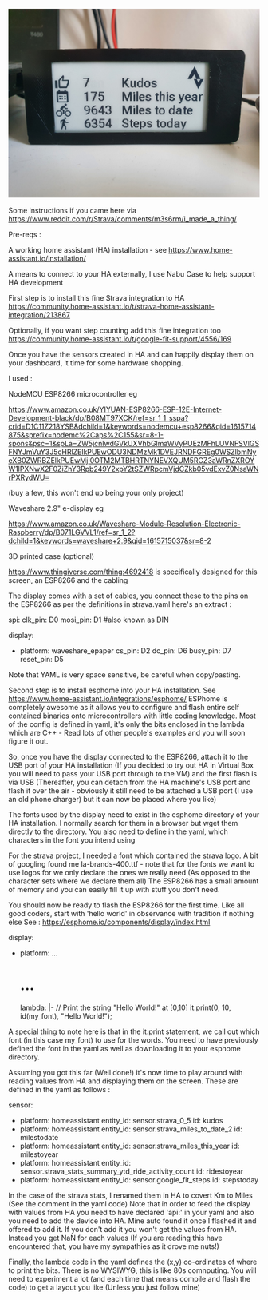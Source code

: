 ![Photo](https://github.com/brewston/esphome/blob/main/20210314_093039.jpg?raw=true)


Some instructions if you came here via https://www.reddit.com/r/Strava/comments/m3s6rm/i_made_a_thing/

Pre-reqs :

A working home assistant (HA) installation - see https://www.home-assistant.io/installation/

A means to connect to your HA externally, I use Nabu Case to help support HA development


First step is to install this fine Strava integration to HA https://community.home-assistant.io/t/strava-home-assistant-integration/213867

Optionally, if you want step counting add this fine integration too https://community.home-assistant.io/t/google-fit-support/4556/169

Once you have the sensors created in HA and can happily display them on your dashboard, it time for some hardware shopping. 

I used :
   
NodeMCU ESP8266 microcontroller eg 
    
 https://www.amazon.co.uk/YIYUAN-ESP8266-ESP-12E-Internet-Development-black/dp/B08MT97XCK/ref=sr_1_1_sspa?crid=D1C11Z218YSB&dchild=1&keywords=nodemcu+esp8266&qid=1615714875&sprefix=nodemc%2Caps%2C155&sr=8-1-spons&psc=1&spLa=ZW5jcnlwdGVkUXVhbGlmaWVyPUEzMFhLUVNFSVlGSFNYJmVuY3J5cHRlZElkPUEwODU3NDMzMk1DVEJRNDFGREg0WSZlbmNyeXB0ZWRBZElkPUEwMjI0OTM2MTBHRTNYNEVXQUM5RCZ3aWRnZXROYW1lPXNwX2F0ZiZhY3Rpb249Y2xpY2tSZWRpcmVjdCZkb05vdExvZ0NsaWNrPXRydWU=
 
 (buy a few, this won't end up being your only project)
 
   Waveshare 2.9" e-display eg
   
   https://www.amazon.co.uk/Waveshare-Module-Resolution-Electronic-Raspberry/dp/B071LGVVL1/ref=sr_1_2?dchild=1&keywords=waveshare+2.9&qid=1615715037&sr=8-2
   
   
   3D printed case (optional)
   
   https://www.thingiverse.com/thing:4692418 is specifically designed for this screen, an ESP8266 and the cabling
   
   The display comes with a set of cables, you connect these to the pins on the ESP8266 as per the definitions in strava.yaml here's an extract :
   
 spi:
   clk_pin: D0
   mosi_pin: D1 #also known as DIN



display:
  - platform: waveshare_epaper
    cs_pin: D2
    dc_pin: D6
    busy_pin: D7
    reset_pin: D5
    
    
 Note that YAML is very space sensitive, be careful when copy/pasting.
 
 
 Second step is to install esphome into your HA installation. See https://www.home-assistant.io/integrations/esphome/
 ESPhome is completely awesome as it allows you to configure and flash entire self contained binaries onto microcontrollers with little coding knowledge. Most of the config is defined in yaml, it's only the bits enclosed in the lambda which are C++ - Read lots of other people's examples and you will soon figure it out.
 
 So, once you have the display connected to the ESP8266, attach it to the USB port of your HA installation (If you decided to try out HA in Virtual Box you will need to pass your USB port through to the VM) and the first flash is via USB (Thereafter, you can detach from the HA machine's USB port and flash it over the air - obviously it still need to be attached a USB port (I use an old phone charger) but it can now be placed where you like)
 
 The fonts used by the display need to exist in the esphome directory of your HA installation. I normally search for them in a browser but wget them directly to the directory. You also need to define in the yaml, which characters in the font you intend using
 
 For the strava project, I needed a font which contained the strava logo. A bit of googling found me la-brands-400.ttf - note that for the fonts we want to use logos for we only declare the ones we really need (As opposed to the character sets where we declare them all) The ESP8266 has a small amount of memory and you can easily fill it up with stuff you don't need.
 
 You should now be ready to flash the ESP8266 for the first time. Like all good coders, start with 'hello world' in observance with tradition if nothing else
 See : https://esphome.io/components/display/index.html
 
 display:
  - platform: ...
    # ...
    lambda: |-
      // Print the string "Hello World!" at [0,10]
      it.print(0, 10, id(my_font), "Hello World!");
      
A special thing to note here is that in the it.print statement, we call out which font (in this case my_font) to use for the words. You need to have previously defined the font in the yaml as well as downloading it to your esphome directory.

Assuming you got this far (Well done!) it's now time to play around with reading values from HA and displaying them on the screen. These are defined in the yaml as follows :

sensor:
  - platform: homeassistant
    entity_id: sensor.strava_0_5
    id: kudos
  - platform: homeassistant
    entity_id: sensor.strava_miles_to_date_2
    id: milestodate
  - platform: homeassistant
    entity_id: sensor.strava_miles_this_year
    id: milestoyear
  - platform: homeassistant
    entity_id: sensor.strava_stats_summary_ytd_ride_activity_count
    id: ridestoyear
  - platform: homeassistant
    entity_id: sensor.google_fit_steps
    id: stepstoday
 
 In the case of the strava stats, I renamed them in HA to covert Km to Miles (See the comment in the yaml code) Note that in order to feed the display with values from HA you need to have declared 'api:' in your yaml and also you need to add the device into HA. Mine auto found it once I flashed it and offered to add it. If you don't add it you won't get the values from HA. Instead you get NaN for each values (If you are reading this have encountered that, you have my sympathies as it drove me nuts!)
 
 Finally, the lambda code in the yaml defines the (x,y) co-ordinates of where to print the bits. There is no WYSIWYG, this is like 80s comnputing. You will need to experiment a lot (and each time that means compile and flash the code) to get a layout you like (Unless you just follow mine)
